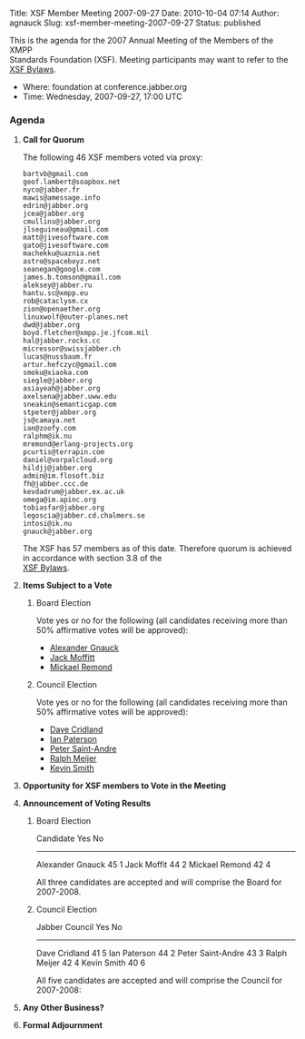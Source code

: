 Title: XSF Member Meeting 2007-09-27
Date: 2010-10-04 07:14
Author: agnauck
Slug: xsf-member-meeting-2007-09-27
Status: published

This is the agenda for the 2007 Annual Meeting of the Members of the
XMPP  
Standards Foundation (XSF). Meeting participants may want to refer to
the [  
XSF Bylaws](/xsf/docs/bylaws.shtml).

-   Where: foundation at conference.jabber.org
-   Time: Wednesday, 2007-09-27, 17:00 UTC

### Agenda

1.  **Call for Quorum**

    The following 46 XSF members voted via proxy:

        bartvb@gmail.com
        geof.lambert@soapbox.net
        nyco@jabber.fr
        mawis@amessage.info
        edrin@jabber.org
        jcea@jabber.org
        cmullins@jabber.org
        jlseguineau@gmail.com
        matt@jivesoftware.com
        gato@jivesoftware.com
        machekku@uaznia.net
        astro@spaceboyz.net
        seanegan@google.com
        james.b.tomson@gmail.com
        aleksey@jabber.ru
        hantu.sc@xmpp.eu
        rob@cataclysm.cx
        zion@openaether.org
        linuxwolf@outer-planes.net
        dwd@jabber.org
        boyd.fletcher@xmpp.je.jfcom.mil
        hal@jabber.rocks.cc
        micressor@swissjabber.ch
        lucas@nussbaum.fr
        artur.hefczyc@gmail.com
        smoku@xiaoka.com
        siegle@jabber.org
        asiayeah@jabber.org
        axelsena@jabber.uww.edu
        sneakin@semanticgap.com
        stpeter@jabber.org
        js@camaya.net
        ian@zoofy.com
        ralphm@ik.nu
        mremond@erlang-projects.org
        pcurtis@terrapin.com
        daniel@vorpalcloud.org
        hildjj@jabber.org
        admin@im.flosoft.biz
        fh@jabber.ccc.de
        kevdadrum@jabber.ex.ac.uk
        omega@im.apinc.org
        tobiasfar@jabber.org
        legoscia@jabber.cd.chalmers.se
        intosi@ik.nu
        gnauck@jabber.org
            

    The XSF has 57 members as of this date. Therefore quorum is achieved
    in accordance with section 3.8 of the [  
    XSF Bylaws](/xsf/docs/bylaws.shtml).

2.  **Items Subject to a Vote**
    1.  Board Election

        Vote yes or no for the following (all candidates receiving more
        than 50% affirmative votes will be approved):

        -   [Alexander
            Gnauck](http://wiki.jabber.org/index.php/Alexander_Gnauck_for_Board_2007)
        -   [Jack
            Moffitt](http://wiki.jabber.org/index.php/Jack_Moffitt_for_Board_2007)
        -   [Mickael
            Remond](http://wiki.jabber.org/index.php/Micka%C3%ABl_R%C3%A9mond_for_Board_2007)

    2.  Council Election

        Vote yes or no for the following (all candidates receiving more
        than 50% affirmative votes will be approved):

        -   [Dave
            Cridland](http://wiki.jabber.org/index.php/Dave_Cridland_for_Council_2007)
        -   [Ian
            Paterson](http://wiki.jabber.org/index.php/Ian_Paterson_for_Council_2007)
        -   [Peter
            Saint-Andre](http://wiki.jabber.org/index.php/Peter_Saint-Andre_for_Council_2007)
        -   [Ralph
            Meijer](http://wiki.jabber.org/index.php/Ralph_Meijer_for_Council_2007)
        -   [Kevin
            Smith](http://wiki.jabber.org/index.php/Kevin_Smith_for_Council_2007)

3.  **Opportunity for XSF members to Vote in the Meeting**

4.  **Announcement of Voting Results**

    1.  Board Election

          Candidate          Yes   No
          ------------------ ----- ----
          Alexander Gnauck   45    1
          Jack Moffit        44    2
          Mickael Remond     42    4

        All three candidates are accepted and will comprise the Board
        for 2007-2008.

    2.  Council Election

          Jabber Council      Yes   No
          ------------------- ----- ----
          Dave Cridland       41    5
          Ian Paterson        44    2
          Peter Saint-Andre   43    3
          Ralph Meijer        42    4
          Kevin Smith         40    6

        All five candidates are accepted and will comprise the Council
        for 2007-2008:

5.  **Any Other Business?**

6.  **Formal Adjournment**



